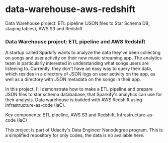 # data-warehouse-aws-redshift
Data Warehouse project: ETL pipeline (JSON files to Star Schema DB, staging tables), AWS S3 and Redshift 
### Data Warehouse project: ETL pipeline and AWS Redshift

A startup called Sparkify wants to analyze the data they've been collecting on songs and user activity on their new music streaming app. The analytics team is particularly interested in understanding what songs users are listening to. Currently, they don't have an easy way to query their data, which resides in a directory of JSON logs on user activity on the app, as well as a directory with JSON metadata on the songs in their app.

In this project, I'll demonstrate how to make a ETL pipeline and prepare JSON files to star schema datababase, that Sparkify's analytics can use for their analysis. 
Data warehouse is builded with AWS Redshift using Infrastructure-as-code (IaC).

Key components: ETL pipeline, AWS S3 and Redshift, Infrastructure-as-code (IaC)

This project is part of Udacity's Data Engineer Nanodegree program.
This is a simplified repository for only codes, the data is no available here.
